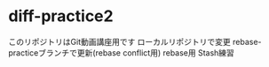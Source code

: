 # diff-practice2
このリポジトリはGit動画講座用です
ローカルリポジトリで変更
rebase-practiceブランチで更新(rebase conflict用)
rebase用
Stash練習
